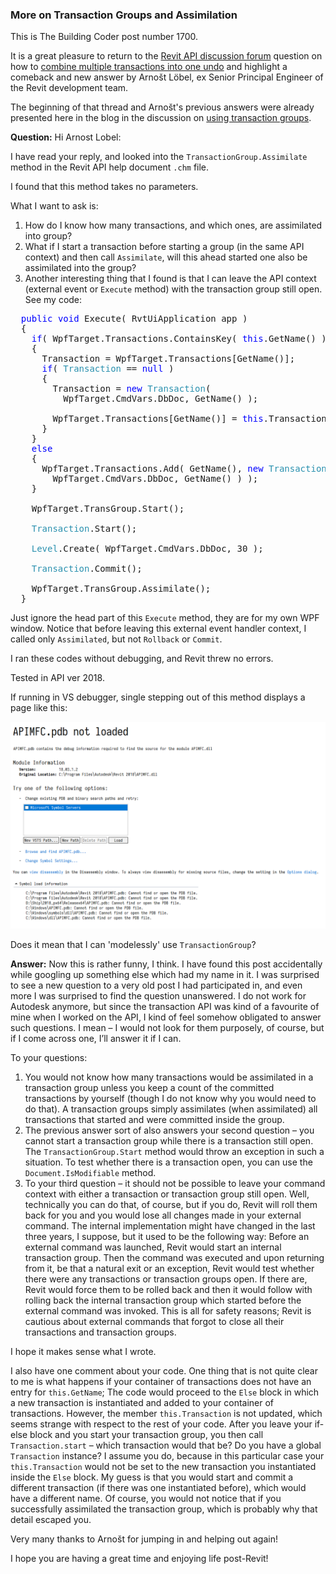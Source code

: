 <head>
<meta http-equiv="Content-Type" content="text/html; charset=utf-8">
<link rel="stylesheet" type="text/css" href="bc.css">
<script src="https://cdn.rawgit.com/google/code-prettify/master/loader/run_prettify.js" type="text/javascript"></script>
</head>

<!---

- https://forums.autodesk.com/t5/revit-api-forum/combine-multiple-transactions-into-one-undo/m-p/8393152
  Mentioned in the discussion on [Using Transaction Groups](https://thebuildingcoder.typepad.com/blog/2015/02/using-transaction-groups.html)

We return to
the question on how
to combine multiple transactions into one undo with a new answer by Arnošt Löbel, ex Senior Principal Engineer of the Revit development team.
&ndash; How do I know how many transactions, and which ones, are assimilated into group?
&ndash; What if I start a transaction before starting a group (in the same API context) and then call <code>Assimilate</code>, will this ahead started one also be assimilated into the group?
&ndash; I can leave the API context (external event or <code>Execute</code> method) with the transaction group still open...

-->

### More on Transaction Groups and Assimilation

This is The Building Coder post number 1700.

It is a great pleasure to return to
the [Revit API discussion forum](http://forums.autodesk.com/t5/revit-api-forum/bd-p/160) question on how
to [combine multiple transactions into one undo](https://forums.autodesk.com/t5/revit-api-forum/combine-multiple-transactions-into-one-undo/m-p/8393152) and
highlight a comeback and new answer by Arnošt Löbel, ex Senior Principal Engineer of the Revit development team.

The beginning of that thread and Arnošt's previous answers were already presented here in the blog in the discussion
on [using transaction groups](https://thebuildingcoder.typepad.com/blog/2015/02/using-transaction-groups.html).

**Question:** Hi Arnost Lobel:

I have read your reply, and looked into the `TransactionGroup.Assimilate` method in the Revit API help document `.chm` file.

I found that this method takes no parameters.

What  I want to ask is:

1. How do I know how many transactions, and which ones, are assimilated into group?
2. What if I start a transaction before starting a group (in the same API context) and then call `Assimilate`, will this ahead started one also be assimilated into the group?
3. Another interesting thing that I found is that I can leave the API context (external event or `Execute` method) with the transaction group still open. See my code:

<pre class="code">
&nbsp;&nbsp;<span style="color:blue;">public</span>&nbsp;<span style="color:blue;">void</span>&nbsp;Execute(&nbsp;RvtUiApplication&nbsp;app&nbsp;)
&nbsp;&nbsp;{
&nbsp;&nbsp;&nbsp;&nbsp;<span style="color:blue;">if</span>(&nbsp;WpfTarget.Transactions.ContainsKey(&nbsp;<span style="color:blue;">this</span>.GetName()&nbsp;)&nbsp;)
&nbsp;&nbsp;&nbsp;&nbsp;{
&nbsp;&nbsp;&nbsp;&nbsp;&nbsp;&nbsp;Transaction&nbsp;=&nbsp;WpfTarget.Transactions[GetName()];
&nbsp;&nbsp;&nbsp;&nbsp;&nbsp;&nbsp;<span style="color:blue;">if</span>(&nbsp;<span style="color:#2b91af;">Transaction</span>&nbsp;==&nbsp;<span style="color:blue;">null</span>&nbsp;)
&nbsp;&nbsp;&nbsp;&nbsp;&nbsp;&nbsp;{
&nbsp;&nbsp;&nbsp;&nbsp;&nbsp;&nbsp;&nbsp;&nbsp;Transaction&nbsp;=&nbsp;<span style="color:blue;">new</span>&nbsp;<span style="color:#2b91af;">Transaction</span>(&nbsp;
&nbsp;&nbsp;&nbsp;&nbsp;&nbsp;&nbsp;&nbsp;&nbsp;&nbsp;&nbsp;WpfTarget.CmdVars.DbDoc,&nbsp;GetName()&nbsp;);
 
&nbsp;&nbsp;&nbsp;&nbsp;&nbsp;&nbsp;&nbsp;&nbsp;WpfTarget.Transactions[GetName()]&nbsp;=&nbsp;<span style="color:blue;">this</span>.Transaction;
&nbsp;&nbsp;&nbsp;&nbsp;&nbsp;&nbsp;}
&nbsp;&nbsp;&nbsp;&nbsp;}
&nbsp;&nbsp;&nbsp;&nbsp;<span style="color:blue;">else</span>
&nbsp;&nbsp;&nbsp;&nbsp;{
&nbsp;&nbsp;&nbsp;&nbsp;&nbsp;&nbsp;WpfTarget.Transactions.Add(&nbsp;GetName(),&nbsp;<span style="color:blue;">new</span>&nbsp;<span style="color:#2b91af;">Transaction</span>(&nbsp;
&nbsp;&nbsp;&nbsp;&nbsp;&nbsp;&nbsp;&nbsp;&nbsp;WpfTarget.CmdVars.DbDoc,&nbsp;GetName()&nbsp;)&nbsp;);
&nbsp;&nbsp;&nbsp;&nbsp;}
 
&nbsp;&nbsp;&nbsp;&nbsp;WpfTarget.TransGroup.Start();
 
&nbsp;&nbsp;&nbsp;&nbsp;<span style="color:#2b91af;">Transaction</span>.Start();
 
&nbsp;&nbsp;&nbsp;&nbsp;<span style="color:#2b91af;">Level</span>.Create(&nbsp;WpfTarget.CmdVars.DbDoc,&nbsp;30&nbsp;);
 
&nbsp;&nbsp;&nbsp;&nbsp;<span style="color:#2b91af;">Transaction</span>.Commit();
 
&nbsp;&nbsp;&nbsp;&nbsp;WpfTarget.TransGroup.Assimilate();
&nbsp;&nbsp;}
</pre>

Just ignore the head part of this `Execute` method, they are for my own WPF window. Notice that before leaving this external event handler context, I called only `Assimilated`, but not `Rollback` or `Commit`.

I ran these codes without debugging, and Revit threw no errors.

Tested in API ver 2018.

If running in VS debugger, single stepping out of this method displays a page like this:

<center>
<img src="img/apimfc_pdb_not_loaded.png" alt="APIMFC.pdb not loaded" width="601">
</center>

Does it mean that I can 'modelessly' use `TransactionGroup`?

**Answer:** Now this is rather funny, I think. I have found this post accidentally while googling up something else which had my name in it. I was surprised to see a new question to a very old post I had participated in, and even more I was surprised to find the question unanswered. I do not work for Autodesk anymore, but since the transaction API was kind of a favourite of mine when I worked on the API, I kind of feel somehow obligated to answer such questions. I mean &ndash; I would not look for them purposely, of course, but if I come across one, I’ll answer it if I can.

To your questions:

1. You would not know how many transactions would be assimilated in a transaction group unless you keep a count of the committed transactions by yourself (though I do not know why you would need to do that). A transaction groups simply assimilates (when assimilated) all transactions that started and were committed inside the group.
2. The previous answer sort of also answers your second question &ndash; you cannot start a transaction group while there is a transaction still open. The `TransactionGroup.Start` method would throw an exception in such a situation. To test whether there is a transaction open, you can use the `Document.IsModifiable` method.
3. To your third question &ndash; it should not be possible to leave your command context with either a transaction or transaction group still open. Well, technically you can do that, of course, but if you do, Revit will roll them back for you and you would lose all changes made in your external command. The internal implementation might have changed in the last three years, I suppose, but it used to be the following way: Before an external command was launched, Revit would start an internal transaction group. Then the command was executed and upon returning from it, be that a natural exit or an exception, Revit would test whether there were any transactions or transaction groups open. If there are, Revit would force them to be rolled back and then it would follow with rolling back the internal transaction group which started before the external command was invoked. This is all for safety reasons; Revit is cautious about external commands that forgot to close all their transactions and transaction groups.

I hope it makes sense what I wrote.

I also have one comment about your code. One thing that is not quite clear to me is what happens if your container of transactions does not have an entry for `this.GetName`; The code would proceed to the `Else` block in which a new transaction is instantiated and added to your container of transactions. However, the member `this.Transaction` is not updated, which seems strange with respect to the rest of your code. After you leave your if-else block and you start your transaction group, you then call `Transaction.start` &ndash; which transaction would that be? Do you have a global `Transaction` instance? I assume you do, because in this particular case your `this.Transaction` would not be set to the new transaction you instantiated inside the `Else` block. My guess is that you would start and commit a different transaction (if there was one instantiated before), which would have a different name. Of course, you would not notice that if you successfully assimilated the transaction group, which is probably why that detail escaped you.

Very many thanks to Arnošt for jumping in and helping out again!

I hope you are having a great time and enjoying life post-Revit!
